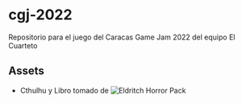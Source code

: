 # cgj-2022
Repositorio para el juego del Caracas Game Jam 2022 del equipo El Cuarteto

## Assets
- Cthulhu y Libro tomado de ![Eldritch Horror Pack](https://www.deviantart.com/caeora/art/Eldritch-Horror-Assets-Free-Pack-888884096)